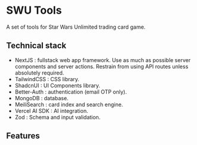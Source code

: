 # SWU Tools

A set of tools for Star Wars Unlimited trading card game.

## Technical stack

- NextJS : fullstack web app framework. Use as much as possible server components and server actions. Restrain from using API routes unless absolutely required.
- TailwindCSS : CSS library.
- ShadcnUI : UI Components library.
- Better-Auth : authentication (email OTP only).
- MongoDB : database.
- MeiliSearch : card index and search engine.
- Vercel AI SDK : AI integration.
- Zod : Schema and input validation.

## Features

